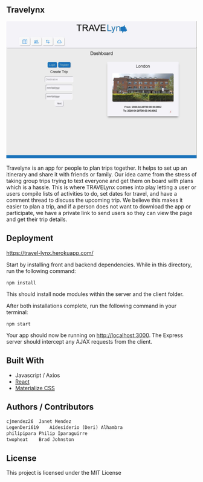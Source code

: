 ## Travelynx

<img src="thumbnail.JPG">

Travelynx is an app for people to plan trips together. It helps to set up an itinerary and share it with friends or family. Our idea came from the stress of taking group trips trying to text everyone and get them on board with plans which is a hassle. This is where TRAVELynx comes into play letting a user or users compile lists of activities to do, set dates for travel, and have a comment thread to discuss the upcoming trip. We believe this makes it easier to plan a trip, and if a person does not want to download the app or participate, we have a private link to send users so they can view the page and get their trip details.

## Deployment

https://travel-lynx.herokuapp.com/

Start by installing front and backend dependencies. While in this directory, run the following command:

```
npm install
```

This should install node modules within the server and the client folder.

After both installations complete, run the following command in your terminal:

```
npm start
```

Your app should now be running on <http://localhost:3000>. The Express server should intercept any AJAX requests from the client.

## Built With

* Javascript / Axios
* [React](https://reactjs.org/)
* [Materialize CSS](https://materializecss.com/)

## Authors / Contributors

	cjmendez26  Janet Mendez
	LegenDeri619	Aidesiderio (Deri) Alhambra
	philipipara	Philip Iparaguirre
	twopheat	Brad Johnston

## License

This project is licensed under the MIT License

